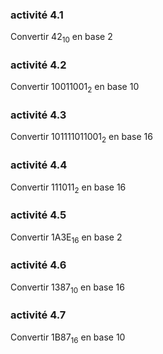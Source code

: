 ### activité 4.1

Convertir 42<sub>10</sub> en base 2

### activité 4.2

Convertir 10011001<sub>2</sub> en base 10

### activité 4.3

Convertir 101111011001<sub>2</sub> en base 16

### activité 4.4

Convertir 111011<sub>2</sub> en base 16

### activité 4.5

Convertir 1A3E<sub>16</sub> en base 2

### activité 4.6

Convertir 1387<sub>10</sub> en base 16

### activité 4.7

Convertir 1B87<sub>16</sub> en base 10